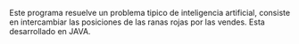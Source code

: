 Este programa resuelve un problema tipico de inteligencia artificial, consiste en intercambiar las posiciones de las ranas rojas por las vendes. Esta desarrollado en JAVA.
